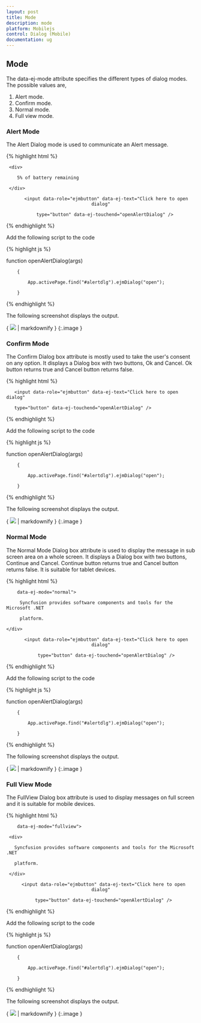 ```yaml
---
layout: post
title: Mode
description: mode
platform: Mobilejs
control: Dialog (Mobile)
documentation: ug
---
```


## Mode

The data-ej-mode attribute specifies the different types of dialog modes. The possible values are, 

1. Alert mode. 
2. Confirm mode.
3. Normal mode.
4. Full view mode.
### Alert Mode


The Alert Dialog mode is used to communicate an Alert message.

{% highlight html %}



<div id="alertdlg" data-role="ejmdialog" data-ej-mode="alert">

     <div>

        5% of battery remaining

     </div>

</div>

<div style="text-align: center">

        <input data-role="ejmbutton" data-ej-text="Click here to open dialog"

       type="button" data-ej-touchend="openAlertDialog" />

</div>



{% endhighlight %}



Add the following script to the code

{% highlight js %}



function openAlertDialog(args)

        {

            App.activePage.find("#alertdlg").ejmDialog("open");

        }





{% endhighlight %}



The following screenshot displays the output.

{ ![](Mode_images/Mode_img1.png) | markdownify }
{:.image }


### Confirm Mode

The Confirm Dialog box attribute is mostly used to take the user's consent on any option. It displays a Dialog box with two buttons, Ok and Cancel. Ok button returns true and Cancel button returns false.

{% highlight html %}



<div id="alertdlg" data-role="ejmdialog" data-ej-title="Cellular Data is Turned          

        off" data-ej-mode="confirm">

    <div>

       Turn on cellular data or use Wi-Fi to access data

    </div>

</div>

<div style="text-align: center">

       <input data-role="ejmbutton" data-ej-text="Click here to open dialog"

       type="button" data-ej-touchend="openAlertDialog" />

</div>



{% endhighlight %}



Add the following script to the code

{% highlight js %}



function openAlertDialog(args)

        {

            App.activePage.find("#alertdlg").ejmDialog("open");

        }





{% endhighlight %}



The following screenshot displays the output.

{ ![](Mode_images/Mode_img2.png) | markdownify }
{:.image }


### Normal Mode

The Normal Mode Dialog box attribute is used to display the message in sub screen area on a whole screen. It displays a Dialog box with two buttons, Continue and Cancel. Continue button returns true and Cancel button returns false. It is suitable for tablet devices.

{% highlight html %}



<div id="alertdlg" data-role="ejmdialog" data-ej-title="Welcome"

        data-ej-mode="normal">

   <div>

         Syncfusion provides software components and tools for the Microsoft .NET 

         platform.

    </div>

</div>

<div style="text-align: center">

        <input data-role="ejmbutton" data-ej-text="Click here to open dialog"

        type="button" data-ej-touchend="openAlertDialog" />

</div>



{% endhighlight %}



Add the following script to the code

{% highlight js %}



function openAlertDialog(args)

        {

            App.activePage.find("#alertdlg").ejmDialog("open");

        }





{% endhighlight %}



The following screenshot displays the output.

{ ![](Mode_images/Mode_img3.png) | markdownify }
{:.image }


### Full View Mode

The FullView Dialog box attribute is used to display messages on full screen and it is suitable for mobile devices.

{% highlight html %}



<div id="alertdlg" data-role="ejmdialog" data-ej-title="Welcome"

        data-ej-mode="fullview">

     <div>

       Syncfusion provides software components and tools for the Microsoft .NET 

       platform.

     </div>

</div>

<div style="text-align: center">

      <input data-role="ejmbutton" data-ej-text="Click here to open dialog"

      type="button" data-ej-touchend="openAlertDialog" />

</div>



{% endhighlight %}



Add the following script to the code

{% highlight js %}



function openAlertDialog(args)

        {

            App.activePage.find("#alertdlg").ejmDialog("open");

        }





{% endhighlight %}



The following screenshot displays the output.

{ ![](Mode_images/Mode_img4.png) | markdownify }
{:.image }


